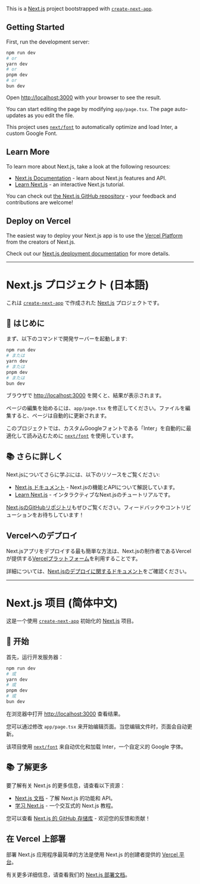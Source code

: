 This is a [Next.js](https://nextjs.org/) project bootstrapped with [`create-next-app`](https://github.com/vercel/next.js/tree/canary/packages/create-next-app).

## Getting Started

First, run the development server:

```bash
npm run dev
# or
yarn dev
# or
pnpm dev
# or
bun dev
```

Open [http://localhost:3000](http://localhost:3000) with your browser to see the result.

You can start editing the page by modifying `app/page.tsx`. The page auto-updates as you edit the file.

This project uses [`next/font`](https://nextjs.org/docs/basic-features/font-optimization) to automatically optimize and load Inter, a custom Google Font.

## Learn More

To learn more about Next.js, take a look at the following resources:

- [Next.js Documentation](https://nextjs.org/docs) - learn about Next.js features and API.
- [Learn Next.js](https://nextjs.org/learn) - an interactive Next.js tutorial.

You can check out [the Next.js GitHub repository](https://github.com/vercel/next.js/) - your feedback and contributions are welcome!

## Deploy on Vercel

The easiest way to deploy your Next.js app is to use the [Vercel Platform](https://vercel.com/new?utm_medium=default-template&filter=next.js&utm_source=create-next-app&utm_campaign=create-next-app-readme) from the creators of Next.js.

Check out our [Next.js deployment documentation](https://nextjs.org/docs/deployment) for more details.

---

# Next.js プロジェクト (日本語)

これは [`create-next-app`](https://github.com/vercel/next.js/tree/canary/packages/create-next-app) で作成された [Next.js](https://nextjs.org/) プロジェクトです。

## 🚀 はじめに

まず、以下のコマンドで開発サーバーを起動します:

```bash
npm run dev
# または
yarn dev
# または
pnpm dev
# または
bun dev
```

ブラウザで [http://localhost:3000](http://localhost:3000) を開くと、結果が表示されます。

ページの編集を始めるには、`app/page.tsx` を修正してください。ファイルを編集すると、ページは自動的に更新されます。

このプロジェクトでは、カスタムGoogleフォントである「Inter」を自動的に最適化して読み込むために [`next/font`](https://nextjs.org/docs/basic-features/font-optimization) を使用しています。

## 📚 さらに詳しく

Next.jsについてさらに学ぶには、以下のリソースをご覧ください:

-   [Next.js ドキュメント](https://nextjs.org/docs) - Next.jsの機能とAPIについて解説しています。
-   [Learn Next.js](https://nextjs.org/learn) - インタラクティブなNext.jsのチュートリアルです。

[Next.jsのGitHubリポジトリ](https://github.com/vercel/next.js/)もぜひご覧ください。フィードバックやコントリビューションをお待ちしています！

## Vercelへのデプロイ

Next.jsアプリをデプロイする最も簡単な方法は、Next.jsの制作者であるVercelが提供する[Vercelプラットフォーム](https://vercel.com/new?utm_medium=default-template&filter=next.js&utm_source=create-next-app&utm_campaign=create-next-app-readme)を利用することです。

詳細については、[Next.jsのデプロイに関するドキュメント](https://nextjs.org/docs/deployment)をご確認ください。

---

# Next.js 项目 (简体中文)

这是一个使用 [`create-next-app`](https://github.com/vercel/next.js/tree/canary/packages/create-next-app) 初始化的 [Next.js](https://nextjs.org/) 项目。

## 🚀 开始

首先，运行开发服务器：

```bash
npm run dev
# 或
yarn dev
# 或
pnpm dev
# 或
bun dev
```

在浏览器中打开 [http://localhost:3000](http://localhost:3000) 查看结果。

您可以通过修改 `app/page.tsx` 来开始编辑页面。当您编辑文件时，页面会自动更新。

该项目使用 [`next/font`](https://nextjs.org/docs/basic-features/font-optimization) 来自动优化和加载 Inter，一个自定义的 Google 字体。

## 📚 了解更多

要了解有关 Next.js 的更多信息，请查看以下资源：

- [Next.js 文档](https://nextjs.org/docs) - 了解 Next.js 的功能和 API。
- [学习 Next.js](https://nextjs.org/learn) - 一个交互式的 Next.js 教程。

您可以查看 [Next.js 的 GitHub 存储库](https://github.com/vercel/next.js/) - 欢迎您的反馈和贡献！

## 在 Vercel 上部署

部署 Next.js 应用程序最简单的方法是使用 Next.js 的创建者提供的 [Vercel 平台](https://vercel.com/new?utm_medium=default-template&filter=next.js&utm_source=create-next-app&utm_campaign=create-next-app-readme)。

有关更多详细信息，请查看我们的 [Next.js 部署文档](https://nextjs.org/docs/deployment)。
